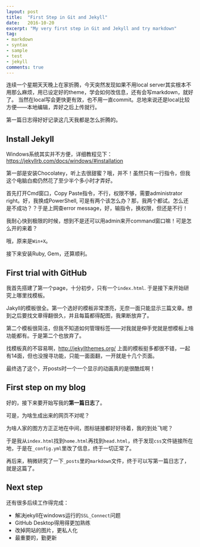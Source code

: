 ```yaml
---
layout: post
title:  "First Step in Git and Jekyll"
date:   2016-10-20
excerpt: "My very first step in Git and Jekyll and try markdown"
tag:
- markdown 
- syntax
- sample
- test
- jekyll
comments: true
---
```


连续一个星期天天晚上在家折腾，今天突然发现如果不用local server其实根本不用那么麻烦，用已设定好的theme，学会如何改信息，还有会写markdown，就好了。
当然在local写会更快更有效，也不用一直commit。总地来说还是local比较方便——本地编辑，弄好之后上传就行。

第一篇日志得好好记录这几天我都是怎么折腾的。

## Install Jekyll
Windows系统其实并不方便，详细教程见下：
https://jekyllrb.com/docs/windows/#installation

第一部是安装Chocolatey，听上去很甜蜜？哦，并不！虽然只有一行指令，但我这个电脑白痴仍然花了至少半个多小时才弄好。

首先打开Cmd窗口，Copy Paste指令，不行，权限不够，需要administrator right。好，我换成PowerShell, 可是有两个该怎么办？那，我两个都试。怎么还是不成功？？于是上网查error message，好，输指令，换权限，但还是不行！

我耐心快到极限的时候，想到不是还可以用admin来开command窗口嘛！可是怎么开的来着？

哦，原来是`Win+X`。

接下来安装Ruby, Gem，还算顺利。

## First trial with GitHub
我首先搭建了第一个page，十分初步，只有一个`index.html`. 于是接下来开始研究上哪里找模板。

Jakyll的模板很全。第一个选好的模板非常漂亮，无奈一面只能显示三篇文章。想到之后要找文章得翻很久，并且每篇都得配图，我果断放弃了。

第二个模板很简洁，但我不知道如何管理标签——对我就是伸手党就是想模板上啥功能都有。于是第二个也放弃了。

找模板真的不容易啊，http://jekyllthemes.org/ 上面的模板挺多都很不错，一起有14面，但也没搜寻功能，只能一面面翻，一开就是十几个页面。

最终选了这个，开posts时一个一个显示的动画真的是很酷炫啊！

## First step on my blog
好的，接下来要开始写我的**第一篇日志**了。

可是，为啥生成出来的网页不对呢？

为啥人家的图方方正正地在中间，图标链接都好好待着，我的到处飞呢？

于是我从`index.html`找到`home.html`再找到`head.html`，终于发现`css`文件链接所在地，于是在`_config.yml`里改了信息，终于一切正常了。

再后来，稍微研究了一下`_posts`里的`markdown`文件，终于可以写第一篇日志了，就是这篇了。

## Next step
还有很多后续工作得完成：

* 解决jekyll在windows运行的`SSL_Connect`问题
* GitHub Desktop得用得更加熟练
* 改掉网站的图片，更私人化
* 最重要的，勤更新

